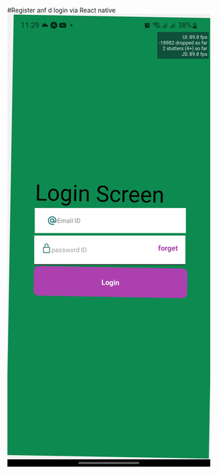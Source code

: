 #Register anf d login via React native 
![alt text](https://github.com/AlihTamrawe/Regiter/blob/master/assets/ui.jpg?raw=true)

